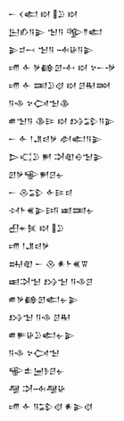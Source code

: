 <div class='block'>
<div class='line'>𒀸 𒌋𒅗 𒊭 𒊒 𒊭</div>
<div class='line'>𒌨𒁓𒀀𒉌 𒈠𒀀 𒄊𒈫𒅗</div>
<div class='line'>𒉌𒄑𒁁 𒈠𒀀 𒁄𒄩𒀀𒉌</div>
<div class='line'>𒋬 𒅆 𒃻𒂵𒇻𒋾 𒊭 𒆳𒀸𒋩</div>
<div class='line'>𒋬 𒅆 𒌅𒊒𒋼 𒊭 𒆪𒊑𒇷</div>
<div class='line'>𒀀𒈾 𒆳𒉏𒈠𒆠</div>
<div class='line'>𒌑𒈠𒀀 𒆠𒄿 𒊭 𒋳𒁉𒀀𒉌</div>
<div class='line'>𒀸 𒅆 𒁹𒂗𒁀𒃻 𒀠𒅗𒀀𒉌</div>
<div class='line'>𒆕𒄣𒊒 𒂍 𒋫𒊏𒀪𒈠𒉌</div>
<div class='line'>𒇻𒃻𒊍𒂍𒆪𒉡</div>
<div class='line'>𒀸 𒊮𒁉 𒅆𒄿𒁀</div>
<div class='line'>𒀴𒈨𒌍𒉌𒅀 𒀜𒌅𒉡</div>
<div class='line'>𒌷𒄬𒍮 𒊭 𒊒</div>
<div class='line'>𒋬 𒁹𒂗𒁀𒃻</div>
<div class='line'>𒊻𒊏 𒀸 𒊮 𒀭𒈨𒌍𒐊</div>
<div class='line'>𒀜𒋫𒈠 𒋳𒈠 𒀀𒈾𒆪</div>
<div class='line'>𒌑𒃻𒂵𒇻𒅗𒉡𒉌</div>
<div class='line'>𒋳𒈠 𒀀𒈾 𒆪𒊑</div>
<div class='line'>𒌑𒊓𒄩𒊒𒅗𒉡𒉌</div>
<div class='line'>𒀀𒈾 𒆳𒉏𒈠</div>
<div class='line'>𒊍𒉺𒅁𒊩𒆪𒉡</div>
<div class='line'>𒆷 𒋫𒁄𒆷𒄩</div>
<div class='line'>𒋬 𒅆 𒀀𒁉𒋼 𒀭𒉌𒋼</div>
</div>